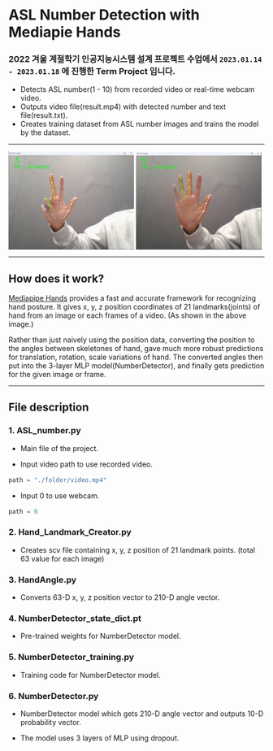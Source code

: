 # ASL Number Detection with Mediapie Hands
### 2022 겨울 계절학기 인공지능시스템 설계 프로젝트 수업에서 `2023.01.14 - 2023.01.18` 에 진행한 Term Project 입니다.

* Detects ASL number(1 - 10) from recorded video or real-time webcam video.
* Outputs video file(result.mp4) with detected number and text file(result.txt).
* Creates training dataset from ASL number images and trains the model by the dataset.

---

<p algin="center">
  <img src="./figures/3.jpg" align="center" width="49%">
  <img src="./figures/5.jpg" align="center" width="49%">
</p>

---

## How does it work?
[Mediapipe Hands](https://google.github.io/mediapipe/solutions/hands.html) provides a fast and accurate framework for recognizing hand posture. It gives x, y, z position coordinates of 21 landmarks(joints) of hand from an image or each frames of a video. (As shown in the above image.)

Rather than just naively using the position data, converting the position to the angles between skeletones of hand, gave much more robust predictions for translation, rotation, scale variations of hand. The converted angles then put into the 3-layer MLP model(NumberDetector), and finally gets prediction for the given image or frame.

---
## File description
### 1. ASL_number.py

* Main file of the project.

* Input video path to use recorded video.
```python
path = "./folder/video.mp4"
```
* Input 0 to use webcam.
```python
path = 0
```

### 2. Hand_Landmark_Creator.py

* Creates scv file containing x, y, z position of 21 landmark points. (total 63 value for each image)

### 3. HandAngle.py

* Converts 63-D x, y, z position vector to 210-D angle vector.

### 4. NumberDetector_state_dict.pt

* Pre-trained weights for NumberDetector model.

### 5. NumberDetector_training.py

* Training code for NumberDetector model.

### 6. NumberDetector.py

* NumberDetector model which gets 210-D angle vector and outputs 10-D probability vector.

* The model uses 3 layers of MLP using dropout.
